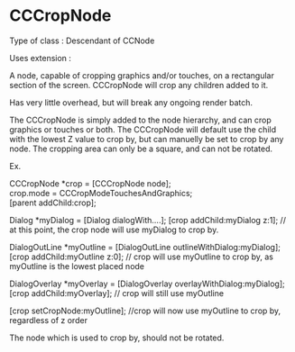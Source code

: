 CCCropNode
==========

Type of class  : Descendant of CCNode

Uses extension : <NONE>

A node, capable of cropping graphics and/or touches, on a rectangular section of the screen. CCCropNode will crop any children added to it.

Has very little overhead, but will break any ongoing render batch.

The CCCropNode is simply added to the node hierarchy, and can  crop graphics or touches or both.
The CCCropNode will default use the child with the lowest Z value to crop by, but can manuelly be set to crop by any node.
The cropping area can only be a square, and can not be rotated.

Ex.

CCCropNode *crop = [CCCropNode node];  
crop.mode = CCCropModeTouchesAndGraphics;  
[parent addChild:crop];

Dialog *myDialog = [Dialog dialogWith....];
[crop addChild:myDialog z:1];
// at this point, the crop node will use myDialog to crop by.

DialogOutLine *myOutline = [DialogOutLine outlineWithDialog:myDialog];
[crop addChild:myOutline z:0];
// crop will use myOutline to crop by, as myOutline is the lowest placed node

DialogOverlay *myOverlay = [DialogOverlay overlayWithDialog:myDialog];
[crop addChild:myOverlay];
// crop will still use myOutline

[crop setCropNode:myOutline];
//crop will now use myOutline to crop by, regardless of z order

The node which is used to crop by, should not be rotated.

